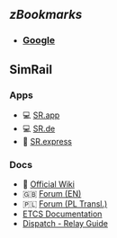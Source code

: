## *zBookmarks*
- ### [Google](https://www.google.com/)
## SimRail
### Apps
- :computer: [SR.app](https://www.simrail.app/)
- :computer: [SR.de](https://simrail-edr.de/)
- :page_with_curl: [SR.express](https://simrail.express/en)
### Docs
- :blue_book: [Official Wiki](https://wiki.simrail.eu/)
- :uk: [Forum (EN)](https://forum.simrail.eu/)
- :poland: [Forum (PL Transl.)](https://forum-simrail-eu.translate.goog/forum/67-dzia%C5%82-polski-pl/?_x_tr_sl=pl&_x_tr_tl=en&_x_tr_hl=ro&_x_tr_pto=wapp)
- [ETCS Documentation](https://tutorials.simrail.eu/etcs/EN/)
- [Dispatch - Relay Guide](https://forum.simrail.eu/topic/2166-guide-how-to-operate-relay-line-block-equipment/)
